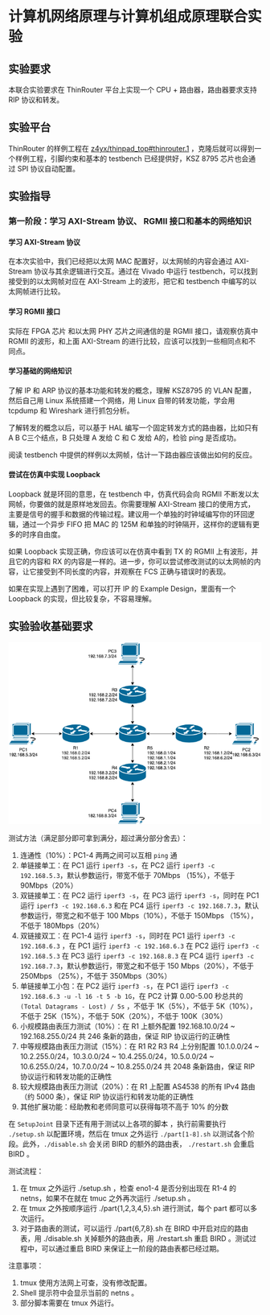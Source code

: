 # 计算机网络原理与计算机组成原理联合实验

## 实验要求

本联合实验要求在 ThinRouter 平台上实现一个 CPU + 路由器，路由器要求支持 RIP 协议和转发。

## 实验平台

ThinRouter 的样例工程在 [z4yx/thinpad_top#thinrouter.1](https://github.com/z4yx/thinpad_top/branches/thinrouter.1) ，克隆后就可以得到一个样例工程，引脚约束和基本的 testbench 已经提供好，KSZ 8795 芯片也会通过 SPI 协议自动配置。

## 实验指导

### 第一阶段：学习 AXI-Stream 协议、 RGMII 接口和基本的网络知识

#### 学习 AXI-Stream 协议

在本次实验中，我们已经把以太网 MAC 配置好，以太网帧的内容会通过 AXI-Stream 协议与其余逻辑进行交互。通过在 Vivado 中运行 testbench，可以找到接受到的以太网帧对应在 AXI-Stream 上的波形，把它和 testbench 中编写的以太网帧进行比较。

#### 学习 RGMII 接口

实际在 FPGA 芯片 和以太网 PHY 芯片之间通信的是 RGMII 接口，请观察仿真中 RGMII 的波形，和上面 AXI-Stream 的进行比较，应该可以找到一些相同点和不同点。

#### 学习基础的网络知识

了解 IP 和 ARP 协议的基本功能和转发的概念，理解 KSZ8795 的 VLAN 配置，然后自己用 Linux 系统搭建一个网络，用 Linux 自带的转发功能，学会用 tcpdump 和 Wireshark 进行抓包分析。

了解转发的概念以后，可以基于 HAL 编写一个固定转发方式的路由器，比如只有 A B C三个结点，B 只处理 A 发给 C 和 C 发给 A的，检验 ping 是否成功。

阅读 testbench 中提供的样例以太网帧，估计一下路由器应该做出如何的反应。

#### 尝试在仿真中实现 Loopback

Loopback 就是环回的意思，在 testbench 中，仿真代码会向 RGMII 不断发以太网帧，你要做的就是原样地发回去。你需要理解 AXI-Stream 接口的使用方式，主要是信号的握手和数据的传输过程。建议用一个单独的时钟域编写你的环回逻辑，通过一个异步 FIFO 把 MAC 的 125M 和单独的时钟隔开，这样你的逻辑有更多的时序自由度。

如果 Loopback 实现正确，你应该可以在仿真中看到 TX 的 RGMII 上有波形，并且它的内容和 RX 的内容是一样的。进一步，你可以尝试修改测试的以太网帧的内容，让它接受到不同长度的内容，并观察在 FCS 正确与错误时的表现。

如果在实现上遇到了困难，可以打开 IP 的 Example Design，里面有一个 Loopback 的实现，但比较复杂，不容易理解。

## 实验验收基础要求

![](topology_joint.png)


测试方法（满足部分即可拿到满分，超过满分部分舍去）：

1. 连通性（10%）：PC1-4 两两之间可以互相 `ping` 通
2. 单链接单工：在 PC1 运行 `iperf3 -s`，在 PC2 运行 `iperf3 -c 192.168.5.3`，默认参数运行，带宽不低于 70Mbps （15%），不低于 90Mbps（20%）
3. 双链接单工：在 PC2 运行 `iperf3 -s`，在 PC3 运行 `iperf3 -s`，同时在 PC1 运行 `iperf3 -c 192.168.6.3` 和在 PC4 运行 `iperf3 -c 192.168.7.3`，默认参数运行，带宽之和不低于 100 Mbps（10%），不低于 150Mbps （15%），不低于 180Mbps（20%）
4. 双链接双工：在 PC1-4 运行 `iperf3 -s`，同时在 PC1 运行 `iperf3 -c 192.168.6.3` ，在 PC1 运行 `iperf3 -c 192.168.6.3` 在 PC2 运行 `iperf3 -c 192.168.5.3` 在 PC3 运行 `iperf3 -c 192.168.8.3` 在 PC4 运行 `iperf3 -c 192.168.7.3`，默认参数运行，带宽之和不低于 150 Mbps（20%），不低于 250Mbps （25%），不低于 350Mbps（30%）
5. 单链接单工小包：在 PC2 运行 `iperf3 -s`，在 PC1 运行 `iperf3 -c 192.168.6.3 -u -l 16 -t 5 -b 1G`，在 PC2 计算 0.00-5.00 秒总共的 `(Total Datagrams - Lost) / 5s` ，不低于 1K（5%），不低于 5K（10%），不低于 25K（15%），不低于 50K（20%），不低于 100K（30%）
6. 小规模路由表压力测试（10%）：在 R1 上额外配置 192.168.10.0/24 ~ 192.168.255.0/24 共 246 条新的路由，保证 RIP 协议运行的正确性
7. 中等规模路由表压力测试（15%）：在 R1 R2 R3 R4 上分别配置 10.1.0.0/24 ~ 10.2.255.0/24，10.3.0.0/24 ~ 10.4.255.0/24，10.5.0.0/24 ~ 10.6.255.0/24，10.7.0.0/24 ~ 10.8.255.0/24 共 2048 条新路由，保证 RIP 协议运行和转发功能的正确性
8. 较大规模路由表压力测试（20%）：在 R1 上配置 AS4538 的所有 IPv4 路由（约 5000 条），保证 RIP 协议运行和转发功能的正确性
9. 其他扩展功能：经助教和老师同意可以获得每项不高于 10% 的分数

在 `SetupJoint` 目录下还有用于测试以上各项的脚本 ，执行前需要执行 `./setup.sh` 以配置环境，然后在 tmux 之外运行 `./part[1-8].sh` 以测试各个阶段。此外，`./disable.sh` 会关闭 BIRD 的额外的路由表， `./restart.sh` 会重启 BIRD 。

测试流程：

1. 在 tmux 之外运行 ./setup.sh ，检查 eno1-4 是否分别出现在 R1-4 的 netns，如果不在就在 tmuc 之外再次运行 ./setup.sh 。
2. 在 tmux 之外按顺序运行 ./part{1,2,3,4,5}.sh 进行测试，每个 part 都可以多次运行。
3. 对于路由表的测试，可以运行 ./part{6,7,8}.sh 在 BIRD 中开启对应的路由表，用 ./disable.sh 关掉额外的路由表，用 ./restart.sh 重启 BIRD 。测试过程中，可以通过重启 BIRD 来保证上一阶段的路由表都已经过期。

注意事项：

1. tmux 使用方法网上可查，没有修改配置。
2. Shell 提示符中会显示当前的 netns 。
3. 部分脚本需要在 tmux 外运行。
